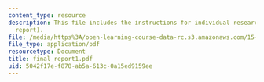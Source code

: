 ```yaml
---
content_type: resource
description: This file includes the instructions for individual research project (final
  report).
file: /media/https%3A/open-learning-course-data-rc.s3.amazonaws.com/15-301-managerial-psychology-laboratory-fall-2004/5042f17ef878ab5a613c0a15ed9159ee_final_report1.pdf
file_type: application/pdf
resourcetype: Document
title: final_report1.pdf
uid: 5042f17e-f878-ab5a-613c-0a15ed9159ee
---
```

